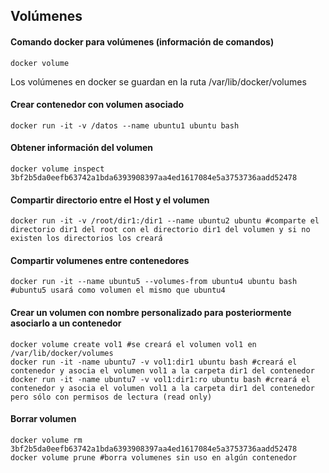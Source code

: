 ## Volúmenes 

#### Comando docker para volúmenes (información de comandos)
```
docker volume
```
Los volúmenes en docker se guardan en la ruta /var/lib/docker/volumes  
#### Crear contenedor con volumen asociado 
```
docker run -it -v /datos --name ubuntu1 ubuntu bash
```
#### Obtener información del volumen
```
docker volume inspect 3bf2b5da0eefb63742a1bda6393908397aa4ed1617084e5a3753736aadd52478
```
#### Compartir directorio entre el Host y el volumen
```
docker run -it -v /root/dir1:/dir1 --name ubuntu2 ubuntu #comparte el directorio dir1 del root con el directorio dir1 del volumen y si no existen los directorios los creará
```
#### Compartir volumenes entre contenedores
```
docker run -it --name ubuntu5 --volumes-from ubuntu4 ubuntu bash #ubuntu5 usará como volumen el mismo que ubuntu4
```
#### Crear un volumen con nombre personalizado para posteriormente asociarlo a un contenedor
```
docker volume create vol1 #se creará el volumen vol1 en /var/lib/docker/volumes
docker run -it -name ubuntu7 -v vol1:dir1 ubuntu bash #creará el contenedor y asocia el volumen vol1 a la carpeta dir1 del contenedor
docker run -it -name ubuntu7 -v vol1:dir1:ro ubuntu bash #creará el contenedor y asocia el volumen vol1 a la carpeta dir1 del contenedor pero sólo con permisos de lectura (read only)
```

#### Borrar volumen
```
docker volume rm 3bf2b5da0eefb63742a1bda6393908397aa4ed1617084e5a3753736aadd52478
docker volume prune #borra volumenes sin uso en algún contenedor
```
